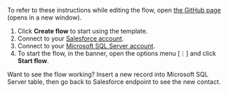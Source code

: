 To refer to these instructions while editing the flow, open [the GitHub page](https://github.com/ot4i/app-connect-templates/blob/master/resources/markdown/Store%20the%20contact%20details%20in%20Salesforce%20when%20a%20new%20contact%20record%20is%20added%20to%20Microsoft%20SQL%20Server_instructions.md) (opens in a new window).

1. Click **Create flow** to start using the template.
2. Connect to your [Salesforce account](https://ibm.biz/ach2salesforce).
3. Connect to your [Microsoft SQL Server account](https://ibm.biz/acmssqlserver).
4. To start the flow, in the banner, open the options menu [⋮] and click **Start flow**.

Want to see the flow working? Insert a new record into Microsoft SQL Server table, then go back to Salesforce endpoint to see the new contact.

